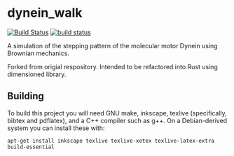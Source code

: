 # dynein_walk

[![Build Status](https://semaphoreci.com/api/v1/droundy/dynein_walk/branches/master/shields_badge.svg)](https://semaphoreci.com/droundy/dynein_walk)
[![build status](https://gitlab.com/daveroundy/dynein_walk/badges/master/build.svg)](https://gitlab.com/daveroundy/dynein_walk/commits/master)

A simulation of the stepping pattern of the molecular motor Dynein using Brownian mechanics.


Forked from origial respository. Intended to be refactored into Rust using dimensioned library.

## Building

To build this project you will need GNU make, inkscape, texlive
(specifically, bibtex and pdflatex), and a C++ compiler such as g++.
On a Debian-derived system  you can install these with:

    apt-get install inkscape texlive texlive-xetex texlive-latex-extra build-essential

